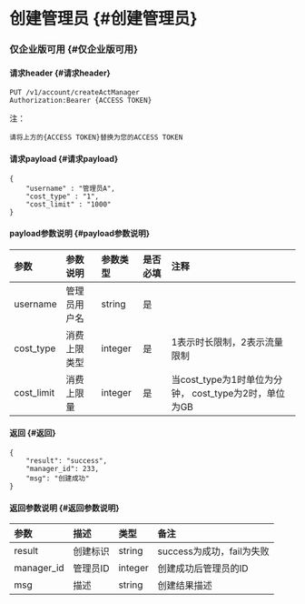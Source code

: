 # 创建管理员 {#创建管理员}

### 仅企业版可用 {#仅企业版可用}

#### 请求header {#请求header}

```
PUT /v1/account/createActManager
Authorization:Bearer {ACCESS TOKEN}

```

注：

`请将上方的{ACCESS TOKEN}替换为您的ACCESS TOKEN`

#### 请求payload {#请求payload}

```
{
    "username" : "管理员A",
    "cost_type" : "1",
    "cost_limit" : "1000"
}

```

#### payload参数说明 {#payload参数说明}

| 参数 | 参数说明 | 参数类型 | 是否必填 | 注释 |
| :--- | :--- | :--- | :--- | :--- |
| username | 管理员用户名 | string | 是 |  |
| cost\_type | 消费上限类型 | integer | 是 | 1表示时长限制，2表示流量限制 |
| cost\_limit | 消费上限量 | integer | 是 | 当cost\_type为1时单位为分钟， cost\_type为2时，单位为GB |

#### 返回 {#返回}

```
{
    "result": "success",
    "manager_id": 233,
    "msg": "创建成功"
}

```

#### 返回参数说明 {#返回参数说明}

| 参数 | 描述 | 类型 | 备注 |
| :--- | :--- | :--- | :--- |
| result | 创建标识 | string | success为成功，fail为失败 |
| manager\_id | 管理员ID | integer | 创建成功后管理员的ID |
| msg | 描述 | string | 创建结果描述 |



